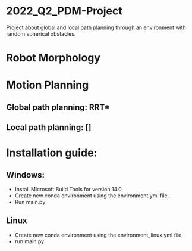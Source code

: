 # 2022_Q2_PDM-Project
Project about global and local path planning through an environment with random spherical obstacles.

# Robot Morphology


# Motion Planning
## Global path planning: RRT*
## Local path planning: []

# Installation guide:
## Windows:
- Install Microsoft Build Tools for version 14.0
- Create new conda environment using the environment.yml file.
- Run main.py

## Linux
- Create new conda environment using the environment_linux.yml file.
- run main.py
